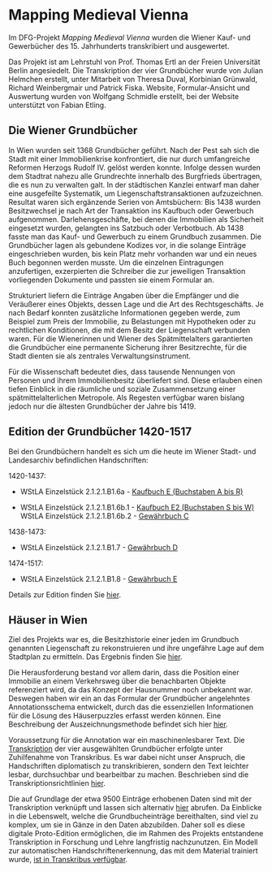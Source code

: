 # Mapping Medieval Vienna

Im DFG-Projekt _Mapping Medieval Vienna_ wurden die Wiener Kauf- und Gewerbücher des 15. Jahrhunderts transkribiert und ausgewertet.

Das Projekt ist am Lehrstuhl von Prof. Thomas Ertl an der Freien Universität Berlin angesiedelt. Die Transkription der vier Grundbücher wurde von Julian Helmchen erstellt, unter Mitarbeit von Theresa Duval, Korbinian Grünwald, Richard Weinbergmair und Patrick Fiska. Website, Formular-Ansicht und Auswertung wurden von Wolfgang Schmidle erstellt, bei der Website unterstützt von Fabian Etling.

## Die Wiener Grundbücher

In Wien wurden seit 1368 Grundbücher geführt. Nach der Pest sah sich die Stadt mit einer Immobilienkrise konfrontiert, die nur durch umfangreiche Reformen Herzogs Rudolf IV. gelöst werden konnte. Infolge dessen wurden dem Stadtrat nahezu alle Grundrechte innerhalb des Burgfrieds übertragen, die es nun zu verwalten galt. In der städtischen Kanzlei entwarf man daher eine ausgefeilte Systematik, um Liegenschaftstransaktionen aufzuzeichnen. Resultat waren sich ergänzende Serien von Amtsbüchern: Bis 1438 wurden Besitzwechsel je nach Art der Transaktion ins Kaufbuch oder Gewerbuch aufgenommen. Darlehensgeschäfte, bei denen die Immobilien als Sicherheit eingesetzt wurden, gelangten ins Satzbuch oder Verbotbuch. Ab 1438 fasste man das Kauf- und Gewerbuch zu einem Grundbuch zusammen. Die Grundbücher lagen als gebundene Kodizes vor, in die solange Einträge eingeschrieben wurden, bis kein Platz mehr vorhanden war und ein neues Buch begonnen werden musste. Um die einzelnen Eintragungen anzufertigen, exzerpierten die Schreiber die zur jeweiligen Transaktion vorliegenden Dokumente und passten sie einem Formular an. 

Strukturiert liefern die Einträge Angaben über die Empfänger und die Veräußerer eines Objekts, dessen Lage und die Art des Rechtsgeschäfts. Je nach Bedarf konnten zusätzliche Informationen gegeben werde, zum Beispiel zum Preis der Immobilie, zu Belastungen mit Hypotheken oder zu rechtlichen Konditionen, die mit dem Besitz der Liegenschaft verbunden waren. Für die Wienerinnen und Wiener des Spätmittelalters garantierten die Grundbücher eine permanente Sicherung ihrer Besitzrechte, für die Stadt dienten sie als zentrales Verwaltungsinstrument. 

Für die Wissenschaft bedeutet dies, dass tausende Nennungen von Personen und ihrem Immobilienbesitz überliefert sind. Diese erlauben einen tiefen Einblick in die räumliche und soziale Zusammensetzung einer spätmittelalterlichen Metropole. Als Regesten verfügbar waren bislang jedoch nur die ältesten Grundbücher der Jahre bis 1419.

## Edition der Grundbücher 1420-1517

Bei den Grundbüchern handelt es sich um die heute im Wiener Stadt- und Landesarchiv befindlichen Handschriften:

1420-1437:
* WStLA Einzelstück 2.1.2.1.B1.6a - [Kaufbuch E (Buchstaben A bis R)](../edition/KB-E.xml?id=img_003)

* WStLA Einzelstück 2.1.2.1.B1.6b.1 - [Kaufbuch E2 (Buchstaben S bis W)](../edition/KB-E2_GB-C.xml?id=img_003)<br/>
WStLA Einzelstück 2.1.2.1.B1.6b.2 - [Gewährbuch C](../edition/KB-E2_GB-C.xml?id=img_081)

1438-1473:
* WStLA Einzelstück 2.1.2.1.B1.7 - [Gewährbuch D](../edition/GB-D.xml?id=img_0002)

1474-1517:
* WStLA Einzelstück 2.1.2.1.B1.8 - [Gewährbuch E](../edition/GB-E.xml?id=img_0002)

Details zur Edition finden Sie [hier](edition.md).

## Häuser in Wien

Ziel des Projekts war es, die Besitzhistorie einer jeden im Grundbuch genannten Liegenschaft zu rekonstruieren und ihre ungefähre Lage auf dem Stadtplan zu ermitteln. Das Ergebnis finden Sie [hier](haeuser.md). 

Die Herausforderung bestand vor allem darin, dass die Position einer Immobilie an einem Verkehrsweg über die benachbarten Objekte referenziert wird, da das Konzept der Hausnummer noch unbekannt war. Deswegen haben wir ein an das Formular der Grundbücher angelehntes Annotationsschema entwickelt, durch das die essenziellen Informationen für die Lösung des Häuserpuzzles erfasst werden können. Eine Beschreibung der Auszeichnungsmethode befindet sich hier [hier](formular-ansicht.md). 

Voraussetzung für die Annotation war ein maschinenlesbarer Text. Die [Transkription](transkription.md) der vier ausgewählten Grundbücher erfolgte unter Zuhilfenahme von Transkribus. Es war dabei nicht unser Anspruch, die Handschriften diplomatisch zu transkribieren, sondern den Text leichter lesbar, durchsuchbar und bearbeitbar zu machen. Beschrieben sind die Transkriptionsrichtlinien [hier](transkriptionsrichtlinien.md). 

Die auf Grundlage der etwa 9500 Einträge erhobenen Daten sind mit der Transkription verknüpft und lassen sich alternativ [hier](auswertung.md) abrufen. Da Einblicke in die Lebenswelt, welche die Grundbucheinträge bereithalten, sind viel zu komplex, um sie in Gänze in den Daten abzubilden. Daher soll es diese digitale Proto-Edition ermöglichen, die im Rahmen des Projekts entstandene Transkription in Forschung und Lehre langfristig nachzunutzen. Ein Modell zur automatischen Handschriftenerkennung, das mit dem Material trainiert wurde, [ist in Transkribus verfügbar](modell.md).
